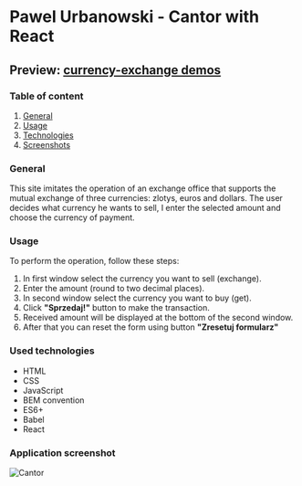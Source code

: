# Pawel Urbanowski - Cantor with React

## Preview: [currency-exchange demos](https://palel.github.io/cantor-react/)

### Table of content
1. [General](#general)
2. [Usage](#usage)
3. [Technologies](#used-technologies)
4. [Screenshots](#application-screenshot)


### General
This site imitates the operation of an exchange office that supports the mutual exchange of three currencies: zlotys, euros and dollars. The user decides what currency he wants to sell, I enter the selected amount and choose the currency of payment.

### Usage
To perform the operation, follow these steps:
1. In first window select the currency you want to sell (exchange).
2. Enter the amount (round to two decimal places).
3. In second window select the currency you want to buy (get).
4. Click **"Sprzedaj!"** button to make the transaction.
5. Received amount will be displayed at the bottom of the second window.
6. After that you can reset the form using button **"Zresetuj formularz"**

### Used technologies
- HTML
- CSS
- JavaScript
- BEM convention
- ES6+
- Babel
- React

### Application screenshot
![Cantor](https://raw.githubusercontent.com/palel/cantor/main/images/cantor%20-%20screenschot.png)
